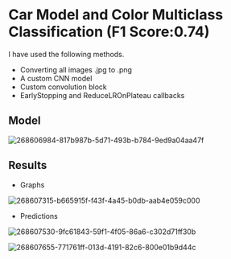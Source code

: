 # Car Model and Color Multiclass Classification (F1 Score:0.74)

I have used the following methods.

* Converting all images .jpg to .png
* A custom CNN model 
* Custom convolution block
* EarlyStopping and ReduceLROnPlateau callbacks

##  Model 

![268606984-817b987b-5d71-493b-b784-9ed9a04aa47f](https://github.com/john-fante/my-deep-learning-projects/assets/50263592/585b5d4c-cc05-4678-bf16-df55af5917c2)


## Results

- Graphs

![268607315-b665915f-f43f-4a45-b0db-aab4e059c000](https://github.com/john-fante/my-deep-learning-projects/assets/50263592/d660f2bc-c4e5-4302-aff9-ffbe40e97253)


- Predictions
  
![268607530-9fc61843-59f1-4f05-86a6-c302d71ff30b](https://github.com/john-fante/my-deep-learning-projects/assets/50263592/7b786388-7d98-4dcb-bac3-09f210fb1f04)

![268607655-771761ff-013d-4191-82c6-800e01b9d44c](https://github.com/john-fante/my-deep-learning-projects/assets/50263592/81ae0b38-36ba-44df-9316-4e9025efcb64)
